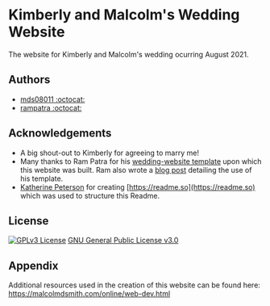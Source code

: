 
# Kimberly and Malcolm's Wedding Website

The website for Kimberly and Malcolm's wedding ocurring August 2021.

## Authors

- [mds08011 :octocat:](https://github.com/mds08011)
- [rampatra :octocat:](https://github.com/rampatra)

  
## Acknowledgements
 - A big shout-out to Kimberly for agreeing to marry me!
 - Many thanks to Ram Patra for his [wedding-website template](https://github.com/rampatra/wedding-website) upon which this website was built.  Ram also wrote a [blog post](https://blog.rampatra.com/wedding-website) detailing the use of his template.
 - [Katherine Peterson](https://www.github.com/octokatherine) for creating [https://readme.so](https://readme.so) which was used to structure this Readme.


## License

[![GPLv3 License](https://img.shields.io/badge/License-GPL%20v3-yellow.svg)](https://www.gnu.org/licenses/quick-guide-gplv3.html)
[GNU General Public License v3.0](https://github.com/mds08011/malkimberly-wedding/blob/main/LICENSE)

## Appendix

Additional resources used in the creation of this website can be found here: https://malcolmdsmith.com/online/web-dev.html

  
